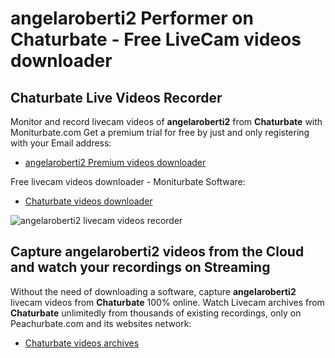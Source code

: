 # angelaroberti2 Performer on Chaturbate - Free LiveCam videos downloader

## Chaturbate Live Videos Recorder

Monitor and record livecam videos of **angelaroberti2** from **Chaturbate** with Moniturbate.com
Get a premium trial for free by just and only registering with your Email address:
* [angelaroberti2 Premium videos downloader](https://moniturbate.com/request-demo-licence-key.html)

Free livecam videos downloader - Moniturbate Software:
* [Chaturbate videos downloader](https://moniturbate.com/moniturbate-download-software.html)

![angelaroberti2 livecam videos recorder](https://peachurnet.com/templates/moniturbate-software.png)


## Capture angelaroberti2 videos from the Cloud and watch your recordings on Streaming

Without the need of downloading a software, capture **angelaroberti2** livecam videos from **Chaturbate** 100% online.
Watch Livecam archives from **Chaturbate** unlimitedly from thousands of existing recordings, only on Peachurbate.com and its websites network:
* [Chaturbate videos archives](https://peachurnet.com/)